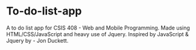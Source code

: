 # To-do-list-app
A to do list app for CSIS 408 - Web and Mobile Programming. Made using HTML/CSS/JavaScript and heavy use of Jquery. Inspired by JavaScript &amp; Jquery by - Jon Duckett. 
